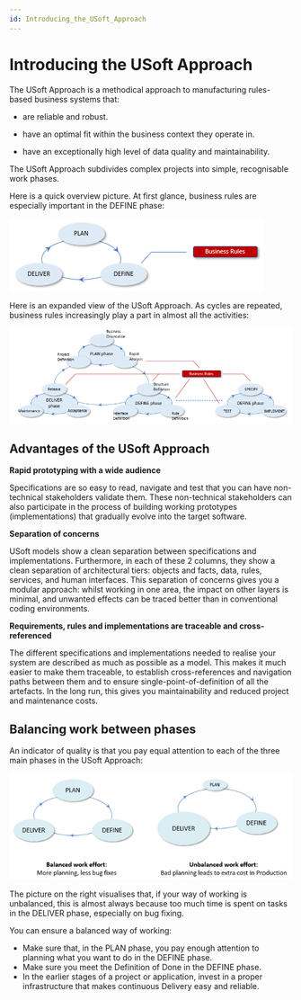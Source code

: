 ```yaml
---
id: Introducing_the_USoft_Approach
---
```


# Introducing the USoft Approach

The USoft Approach is a methodical approach to manufacturing rules-based business systems that:

- are reliable and robust.

- have an optimal fit within the business context they operate in.
- have an exceptionally high level of data quality and maintainability.

The USoft Approach subdivides complex projects into simple, recognisable work phases.

Here is a quick overview picture. At first glance, business rules are especially important in the DEFINE phase:

![](./assets/c477ee5c-c5e3-4e67-951d-7f1c7084fb9d.png)

Here is an expanded view of the USoft Approach. As cycles are repeated, business rules increasingly play a part in almost all the activities:

![](./assets/87719cc1-5c0e-48f3-b790-ea20d76a114f.png)

## Advantages of the USoft Approach

**Rapid prototyping with a wide audience**

Specifications are so easy to read, navigate and test that you can have non-technical stakeholders validate them. These non-technical stakeholders can also participate in the process of building working prototypes (implementations) that gradually evolve into the target software.

**Separation of concerns**

USoft models show a clean separation between specifications and implementations. Furthermore, in each of these 2 columns, they show a clean separation of architectural tiers: objects and facts, data, rules, services, and human interfaces. This separation of concerns gives you a modular approach: whilst working in one area, the impact on other layers is minimal, and unwanted effects can be traced better than in conventional coding environments.

**Requirements, rules and implementations are traceable and cross-referenced**

The different specifications and implementations needed to realise your system are described as much as possible as a model. This makes it much easier to make them traceable, to establish cross-references and navigation paths between them and to ensure single-point-of-definition of all the artefacts. In the long run, this gives you maintainability and reduced project and maintenance costs.

## Balancing work between phases

An indicator of quality is that you pay equal attention to each of the three main phases in the USoft Approach:

![](./assets/4ed46089-30b6-4443-bdcb-d05b0856b8cd.png)

The picture on the right visualises that, if your way of working is unbalanced, this is almost always because too much time is spent on tasks in the DELIVER phase, especially on bug fixing.

You can ensure a balanced way of working:

- Make sure that, in the PLAN phase, you pay enough attention to planning what you want to do in the DEFINE phase.
- Make sure you meet the Definition of Done in the DEFINE phase.
- In the earlier stages of a project or application, invest in a proper infrastructure that makes continuous Delivery easy and reliable.